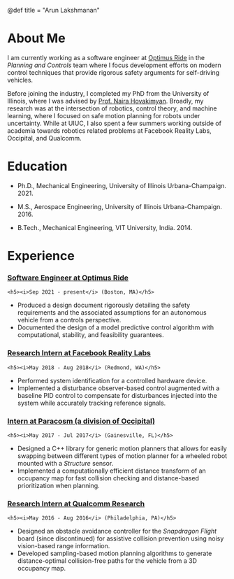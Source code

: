 @def title = "Arun Lakshmanan"

# About Me

I am currently working as a software engineer at [Optimus Ride](https://www.optimusride.com) in the _Planning and Controls_ team where I focus development efforts on modern control techniques that provide rigorous safety arguments for self-driving vehicles.

Before joining the industry, I completed my PhD from the University of Illinois, where I was advised by [Prof. Naira Hovakimyan](http://naira.mechse.illinois.edu/). Broadly, my research was at the intersection of robotics, control theory, and machine learning, where I focused on safe motion planning for robots under uncertainty. While at UIUC, I also spent a few summers working outside of academia towards robotics related problems at Facebook Reality Labs, Occipital, and Qualcomm.

# Education

- Ph.D., Mechanical Engineering, University of Illinois Urbana-Champaign. 2021.

- M.S., Aerospace Engineering, University of Illinois Urbana-Champaign. 2016.

- B.Tech., Mechanical Engineering, VIT University, India. 2014.

# Experience

### [Software Engineer at Optimus Ride](https://www.optimusride.com/)
~~~
<h5><i>Sep 2021 - present</i> (Boston, MA)</h5>
~~~
- Produced a design document rigorously detailing the safety requirements and the associated assumptions for an autonomous vehicle from a controls perspective.
- Documented the design of a model predictive control algorithm with computational, stability, and feasibility guarantees.

### [Research Intern at Facebook Reality Labs](https://about.facebook.com/realitylabs/)
~~~
<h5><i>May 2018 - Aug 2018</i> (Redmond, WA)</h5>
~~~
- Performed system identification for a controlled hardware device.
- Implemented a disturbance observer-based control augmented with a baseline PID control to compensate for disturbances injected into the system while accurately tracking reference signals.

### [Intern at Paracosm (a division of Occipital)](https://occipital.com/)
~~~
<h5><i>May 2017 - Jul 2017</i> (Gainesville, FL)</h5>
~~~
- Designed a C++ library for generic motion planners that allows for easily swapping between different types of motion planner for a wheeled robot mounted with a _Structure_ sensor.
- Implemented a computationally efficient distance transform of an occupancy map for fast collision checking and distance-based prioritization when planning.

### [Research Intern at Qualcomm Research](https://www.qualcomm.com/research)
~~~
<h5><i>May 2016 - Aug 2016</i> (Philadelphia, PA)</h5>
~~~
- Designed an obstacle avoidance controller for the _Snapdragon Flight_ board (since discontinued) for assistive collision prevention using noisy vision-based range information.
- Developed sampling-based motion planning algorithms to generate distance-optimal collision-free paths for the vehicle from a 3D occupancy map.
<!-- The software was designed to be as computationally efficient as possible to run seamlessly on the Snapdragon 801 chipset. -->
